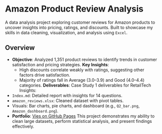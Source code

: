 # Amazon Product Review Analysis
A data analysis project exploring customer reviews for Amazon products to uncover insights into pricing, ratings, and discounts. Built to showcase my skills in data cleaning, visualization, and analysis using `Excel`.
## Overview
- **Objective**: Analyzed 1,351 product reviews to identify trends in customer satisfaction and pricing strategies.
**Key Insights**:
  - High discounts correlate weakly with ratings, suggesting other factors drive satisfaction.
  - Majority of ratings fall in Average (3.0–3.9) and Good (4.0–4.4) categories.
**Deliverables**:
Case Study 1 deliverables for RetailTech Insights:
- `Index.md`: Detailed report with insights for 14 questions.
- `amazon_reviews.xlsx`: Cleaned dataset with pivot tables.
- Visuals: Bar charts, pie charts, and dashboard (e.g., `Q2_bar.png`, `Amazon_dashboard.png`).
- **Portfolio**: [Vies on GitHub Pages](https://preciousuzoka-analyst.github.io/Amazon_Product_Review_Analysis/) 
This project demonstrates my ability to clean large datasets, perform statistical analysis, and present findings effectively.
